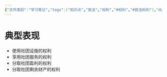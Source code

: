 ```yaml
---
{"文件类别":"学习笔记","tags":["知识点","民法","权利","#权利","#民法权利"],"dg-publish":true,"permalink":"/学习笔记studyup/民法总论/受益权/","dgPassFrontmatter":true,"created":"2024-10-27T16:40:17.406+08:00","updated":"2024-11-01T14:31:59.855+08:00"}
---
```


# 典型表现
- 使用社团设施的权利
- 享用社团服务的权利
- 分取社团盈利的权利
- 分取社团剩余财产的权利